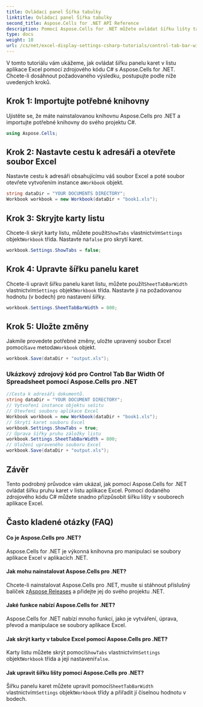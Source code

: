 ```yaml
---
title: Ovládací panel Šířka tabulky
linktitle: Ovládací panel Šířka tabulky
second_title: Aspose.Cells for .NET API Reference
description: Pomocí Aspose.Cells for .NET můžete ovládat šířku lišty tabulek Excelu.
type: docs
weight: 10
url: /cs/net/excel-display-settings-csharp-tutorials/control-tab-bar-width-of-spreadsheet/
---
```

V tomto tutoriálu vám ukážeme, jak ovládat šířku panelu karet v listu aplikace Excel pomocí zdrojového kódu C# s Aspose.Cells for .NET. Chcete-li dosáhnout požadovaného výsledku, postupujte podle níže uvedených kroků.

## Krok 1: Importujte potřebné knihovny

Ujistěte se, že máte nainstalovanou knihovnu Aspose.Cells pro .NET a importujte potřebné knihovny do svého projektu C#.

```csharp
using Aspose.Cells;
```

## Krok 2: Nastavte cestu k adresáři a otevřete soubor Excel

 Nastavte cestu k adresáři obsahujícímu váš soubor Excel a poté soubor otevřete vytvořením instance a`Workbook` objekt.

```csharp
string dataDir = "YOUR DOCUMENTS DIRECTORY";
Workbook workbook = new Workbook(dataDir + "book1.xls");
```

## Krok 3: Skryjte karty listu

 Chcete-li skrýt karty listu, můžete použít`ShowTabs` vlastnictvím`Settings` objekt`Workbook` třída. Nastavte na`false` pro skrytí karet.

```csharp
workbook.Settings.ShowTabs = false;
```

## Krok 4: Upravte šířku panelu karet

 Chcete-li upravit šířku panelu karet listu, můžete použít`SheetTabBarWidth` vlastnictvím`Settings` objekt`Workbook` třída. Nastavte ji na požadovanou hodnotu (v bodech) pro nastavení šířky.

```csharp
workbook.Settings.SheetTabBarWidth = 800;
```

## Krok 5: Uložte změny

 Jakmile provedete potřebné změny, uložte upravený soubor Excel pomocí`Save` metoda`Workbook` objekt.

```csharp
workbook.Save(dataDir + "output.xls");
```

### Ukázkový zdrojový kód pro Control Tab Bar Width Of Spreadsheet pomocí Aspose.Cells pro .NET 
```csharp
//Cesta k adresáři dokumentů.
string dataDir = "YOUR DOCUMENT DIRECTORY";
// Vytvoření instance objektu sešitu
// Otevření souboru aplikace Excel
Workbook workbook = new Workbook(dataDir + "book1.xls");
// Skrytí karet souboru Excel
workbook.Settings.ShowTabs = true;
// Úprava šířky pruhu záložky listu
workbook.Settings.SheetTabBarWidth = 800;
// Uložení upraveného souboru Excel
workbook.Save(dataDir + "output.xls");
```

## Závěr

Tento podrobný průvodce vám ukázal, jak pomocí Aspose.Cells for .NET ovládat šířku pruhu karet v listu aplikace Excel. Pomocí dodaného zdrojového kódu C# můžete snadno přizpůsobit šířku lišty v souborech aplikace Excel.

## Často kladené otázky (FAQ)

#### Co je Aspose.Cells pro .NET?

Aspose.Cells for .NET je výkonná knihovna pro manipulaci se soubory aplikace Excel v aplikacích .NET.

#### Jak mohu nainstalovat Aspose.Cells pro .NET?

 Chcete-li nainstalovat Aspose.Cells pro .NET, musíte si stáhnout příslušný balíček z[Aspose Releases](https://releases/aspose.com/cells/net/) a přidejte jej do svého projektu .NET.

#### Jaké funkce nabízí Aspose.Cells for .NET?

Aspose.Cells for .NET nabízí mnoho funkcí, jako je vytváření, úprava, převod a manipulace se soubory aplikace Excel.

#### Jak skrýt karty v tabulce Excel pomocí Aspose.Cells pro .NET?

 Karty listu můžete skrýt pomocí`ShowTabs` vlastnictvím`Settings` objekt`Workbook` třída a její nastavení`false`.

#### Jak upravit šířku lišty pomocí Aspose.Cells pro .NET?

Šířku panelu karet můžete upravit pomocí`SheetTabBarWidth` vlastnictvím`Settings` objekt`Workbook` třídy a přiřadit jí číselnou hodnotu v bodech.